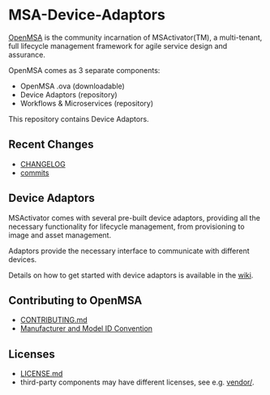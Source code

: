 MSA-Device-Adaptors
===================


[OpenMSA](https://openmsa.co) is the community incarnation of MSActivator(TM),
a multi-tenant, full lifecycle management framework for agile service design
and assurance.

OpenMSA comes as 3 separate components:
- OpenMSA .ova              (downloadable)
- Device Adaptors           (repository)
- Workflows & Microservices (repository)


This repository contains Device Adaptors.


Recent Changes
--------------

- [CHANGELOG](../master/CHANGELOG.md)
- [commits](../../commits/master)


Device Adaptors
---------------

MSActivator comes with several pre-built device adaptors,
providing all the necessary functionality for lifecycle management,
from provisioning to image and asset management.

Adaptors provide the necessary interface to communicate with different devices.

Details on how to get started with device adaptors is available
in the [wiki](../../wiki).


Contributing to OpenMSA
-----------------------

- [CONTRIBUTING.md](../master/CONTRIBUTING.md)
- [Manufacturer and Model ID Convention](../master/doc/Manufacturer_and_Model_ID_Convention.md)


Licenses
--------

- [LICENSE.md](../master/LICENSE.md)
- third-party components may have different licenses, see e.g. [vendor/](../../tree/master/vendor).
